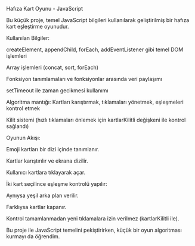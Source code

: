 Hafıza Kart Oyunu - JavaScript

Bu küçük proje, temel JavaScript bilgileri kullanılarak geliştirilmiş bir hafıza kart eşleştirme oyunudur.


Kullanılan Bilgiler:

createElement, appendChild, forEach, addEventListener gibi temel DOM işlemleri

Array işlemleri (concat, sort, forEach)

Fonksiyon tanımlamaları ve fonksiyonlar arasında veri paylaşımı

setTimeout ile zaman gecikmesi kullanımı

Algoritma mantığı: Kartları karıştırmak, tıklamaları yönetmek, eşleşmeleri kontrol etmek

Kilit sistemi (hızlı tıklamaları önlemek için kartlarKilitli değişkeni ile kontrol sağlandı)


Oyunun Akışı:

Emoji kartları bir dizi içinde tanımlanır.

Kartlar karıştırılır ve ekrana dizilir.

Kullanıcı kartlara tıklayarak açar.

İki kart seçilince eşleşme kontrolü yapılır:

Aynıysa yeşil arka plan verilir.

Farklıysa kartlar kapanır.

Kontrol tamamlanmadan yeni tıklamalara izin verilmez (kartlarKilitli ile).

Bu proje ile JavaScript temelini pekiştirirken, küçük bir oyun algoritması kurmayı da öğrendim.

